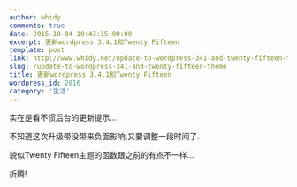 ```yaml
---
author: whidy
comments: true
date: 2015-10-04 10:43:15+00:00
excerpt: 更新wordpress 3.4.1和Twenty Fifteen
template: post
link: http://www.whidy.net/update-to-wordpress-341-and-twenty-fifteen-theme.html
slug: /update-to-wordpress-341-and-twenty-fifteen-theme
title: 更新wordpress 3.4.1和Twenty Fifteen
wordpress_id: 2816
category: '生活'
---
```


实在是看不惯后台的更新提示...

不知道这次升级带没带来负面影响,又要调整一段时间了.

貌似Twenty Fifteen主题的函数跟之前的有点不一样...

折腾!
